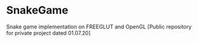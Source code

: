 # SnakeGame
Snake game implementation on FREEGLUT and OpenGL
[Public repository for private project dated 01.07.20]
